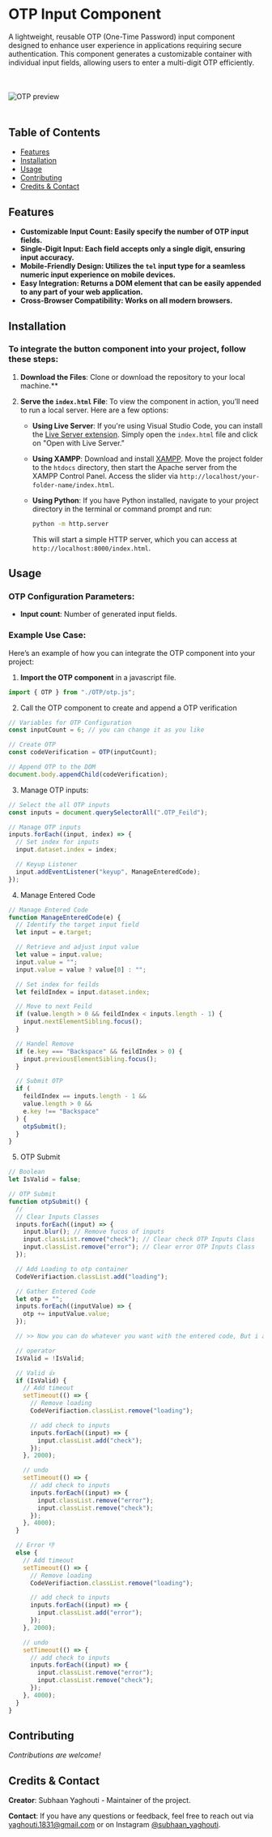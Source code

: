 # **OTP Input Component**

A lightweight, reusable OTP (One-Time Password) input component designed to enhance user experience in applications requiring secure authentication. This component generates a customizable container with individual input fields, allowing users to enter a multi-digit OTP efficiently.

<img src="./assets/preview.gif" alt="OTP preview" style="display: block; margin: 50px auto;">

## Table of Contents

- [Features](#features)
- [Installation](#installation)
- [Usage](#usage)
- [Contributing](#contributing)
- [Credits & Contact](#credits--contact)

## Features

- **Customizable Input Count: Easily specify the number of OTP input fields.**
- **Single-Digit Input: Each field accepts only a single digit, ensuring input accuracy.**
- **Mobile-Friendly Design: Utilizes the `tel` input type for a seamless numeric input experience on mobile devices.**
- **Easy Integration: Returns a DOM element that can be easily appended to any part of your web application.**
- **Cross-Browser Compatibility: Works on all modern browsers.**

## Installation

### To integrate the button component into your project, follow these steps:

1. **Download the Files**: Clone or download the repository to your local machine.\*\*
2. **Serve the `index.html` File**: To view the component in action, you’ll need to run a local server. Here are a few options:

   - **Using Live Server**: If you're using Visual Studio Code, you can install the [Live Server extension](https://marketplace.visualstudio.com/items?itemName=ritwickdey.LiveServer). Simply open the `index.html` file and click on "Open with Live Server."

   - **Using XAMPP**: Download and install [XAMPP](https://www.apachefriends.org/index.html). Move the project folder to the `htdocs` directory, then start the Apache server from the XAMPP Control Panel. Access the slider via `http://localhost/your-folder-name/index.html`.

   - **Using Python**: If you have Python installed, navigate to your project directory in the terminal or command prompt and run:
     ```bash
     python -m http.server
     ```
     This will start a simple HTTP server, which you can access at `http://localhost:8000/index.html`.

## Usage

### OTP Configuration Parameters:

- **Input count**: Number of generated input fields.

### Example Use Case:

Here’s an example of how you can integrate the OTP component into your project:

1. **Import the OTP component** in a javascript file.

```javascript
import { OTP } from "./OTP/otp.js";
```

2. Call the OTP component to create and append a OTP verification

```javascript
// Variables for OTP Configuration
const inputCount = 6; // you can change it as you like

// Create OTP
const codeVerification = OTP(inputCount);

// Append OTP to the DOM
document.body.appendChild(codeVerification);
```

3. Manage OTP inputs:

```javascript
// Select the all OTP inputs
const inputs = document.querySelectorAll(".OTP_Feild");

// Manage OTP inputs
inputs.forEach((input, index) => {
  // Set index for inputs
  input.dataset.index = index;

  // Keyup Listener
  input.addEventListener("keyup", ManageEnteredCode);
});
```

4. Manage Entered Code

```javascript
// Manage Entered Code
function ManageEnteredCode(e) {
  // Identify the target input field
  let input = e.target;

  // Retrieve and adjust input value
  let value = input.value;
  input.value = "";
  input.value = value ? value[0] : "";

  // Set index for feilds
  let feildIndex = input.dataset.index;

  // Move to next Feild
  if (value.length > 0 && feildIndex < inputs.length - 1) {
    input.nextElementSibling.focus();
  }

  // Handel Remove
  if (e.key === "Backspace" && feildIndex > 0) {
    input.previousElementSibling.focus();
  }

  // Submit OTP
  if (
    feildIndex == inputs.length - 1 &&
    value.length > 0 &&
    e.key !== "Backspace"
  ) {
    otpSubmit();
  }
}
```

5. OTP Submit

```javascript
// Boolean
let IsValid = false;

// OTP Submit
function otpSubmit() {
  //
  // Clear Inputs Classes
  inputs.forEach((input) => {
    input.blur(); // Remove fucos of inputs
    input.classList.remove("check"); // Clear check OTP Inputs Class
    input.classList.remove("error"); // Clear error OTP Inputs Class
  });

  // Add Loading to otp container
  CodeVerifiaction.classList.add("loading");

  // Gather Entered Code
  let otp = "";
  inputs.forEach((inputValue) => {
    otp += inputValue.value;
  });

  // >> Now you can do whatever you want with the entered code, But i added different states to show.

  // operator
  IsValid = !IsValid;

  // Valid 👍
  if (IsValid) {
    // Add timeout
    setTimeout(() => {
      // Remove loading
      CodeVerifiaction.classList.remove("loading");

      // add check to inputs
      inputs.forEach((input) => {
        input.classList.add("check");
      });
    }, 2000);

    // undo
    setTimeout(() => {
      // add check to inputs
      inputs.forEach((input) => {
        input.classList.remove("error");
        input.classList.remove("check");
      });
    }, 4000);
  }

  // Error 👎
  else {
    // Add timeout
    setTimeout(() => {
      // Remove loading
      CodeVerifiaction.classList.remove("loading");

      // add check to inputs
      inputs.forEach((input) => {
        input.classList.add("error");
      });
    }, 2000);

    // undo
    setTimeout(() => {
      // add check to inputs
      inputs.forEach((input) => {
        input.classList.remove("error");
        input.classList.remove("check");
      });
    }, 4000);
  }
}
```

## Contributing
 
 _Contributions are welcome!_

## Credits & Contact

**Creator**: Subhaan Yaghouti - Maintainer of the project.

**Contact**: If you have any questions or feedback, feel free to reach out via [yaghouti.1831@gmail.com](mailto:yaghouti.1831@gmail.com) or on Instagram [@subhaan_yaghouti](https://www.instagram.com/subhaan_yaghouti?igsh=bmE3ZTl1bGkwaW50).

